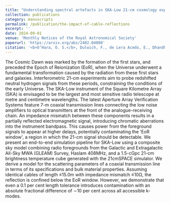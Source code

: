 ```yaml
---
title: "Understanding spectral artefacts in SKA-Low 21-cm cosmology experiments: the impact of cable reflections"
collection: publications
category: manuscripts
permalink: /publication/the-impact-of-cable-reflections
excerpt: ''
date: 2024-09-01
venue: 'Monthly Notices of the Royal Astronomical Society'
paperurl: 'https://arxiv.org/abs/2402.04008'
citation: '<b>O’Hara, O. S.</b>, Dulwich, F., de Lera Acedo, E., Dhandha, J., Gessey-Jones, T., Anstey, D., & Fialkov, A. (2024). Understanding spectral artefacts in SKA-Low 21-cm cosmology experiments: the impact of cable reflections. Monthly Notices of the Royal Astronomical Society, 533(3), 2876-2892.'
---
```


The Cosmic Dawn was marked by the formation of the first stars, and preceded the Epoch of Reionization (EoR), when the Universe underwent a fundamental transformation caused by the radiation from these first stars and galaxies. Interferometric 21-cm experiments aim to probe redshifted neutral hydrogen signals from these periods, constraining the conditions of the early Universe. The SKA-Low instrument of the Square Kilometre Array (SKA) is envisaged to be the largest and most sensitive radio telescope at metre and centimetre wavelengths. The latest Aperture Array Verification Systems feature 7-m coaxial transmission lines connecting the low noise amplifiers to optical transmitters at the front of the analogue-receiving chain. An impedance mismatch between these components results in a partially reflected electromagnetic signal, introducing chromatic aberrations into the instrument bandpass. This causes power from the foreground signals to appear at higher delays, potentially contaminating the 'EoR window', a region in which the 21-cm signal should be detectable. We present an end-to-end simulation pipeline for SKA-Low using a composite sky model combining radio foregrounds from the Galactic and Extragalactic All-Sky MWA (GLEAM) Survey, Haslam 408MHz, and a 1.5-cGpc 21-cm brightness temperature cube generated with the 21cmSPACE simulator. We derive a model for the scattering parameters of a coaxial transmission line in terms of its specifications and bulk material properties. Assuming identical cables of length ≤15.0m with impedance mismatch ≤10Ω, the reflection is confined below the EoR window. However, we demonstrate that even a 0.1 per cent length tolerance introduces contamination with an absolute fractional difference of ∼10 per cent across all accessible k-modes.